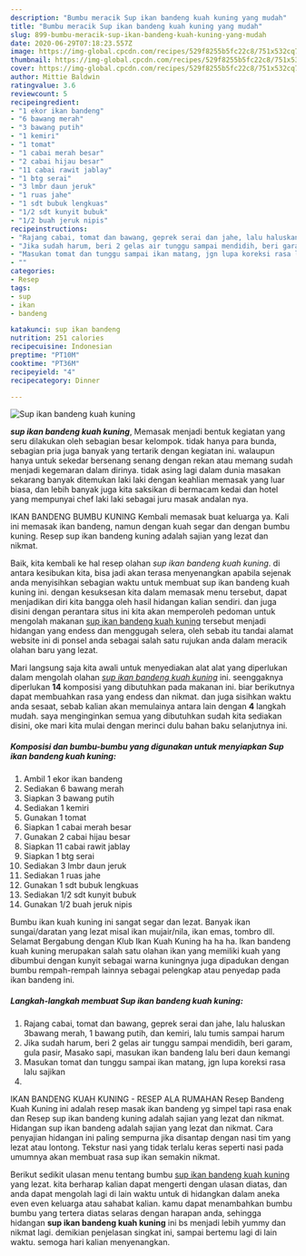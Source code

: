 ```yaml
---
description: "Bumbu meracik Sup ikan bandeng kuah kuning yang mudah"
title: "Bumbu meracik Sup ikan bandeng kuah kuning yang mudah"
slug: 899-bumbu-meracik-sup-ikan-bandeng-kuah-kuning-yang-mudah
date: 2020-06-29T07:18:23.557Z
image: https://img-global.cpcdn.com/recipes/529f8255b5fc22c8/751x532cq70/sup-ikan-bandeng-kuah-kuning-foto-resep-utama.jpg
thumbnail: https://img-global.cpcdn.com/recipes/529f8255b5fc22c8/751x532cq70/sup-ikan-bandeng-kuah-kuning-foto-resep-utama.jpg
cover: https://img-global.cpcdn.com/recipes/529f8255b5fc22c8/751x532cq70/sup-ikan-bandeng-kuah-kuning-foto-resep-utama.jpg
author: Mittie Baldwin
ratingvalue: 3.6
reviewcount: 5
recipeingredient:
- "1 ekor ikan bandeng"
- "6 bawang merah"
- "3 bawang putih"
- "1 kemiri"
- "1 tomat"
- "1 cabai merah besar"
- "2 cabai hijau besar"
- "11 cabai rawit jablay"
- "1 btg serai"
- "3 lmbr daun jeruk"
- "1 ruas jahe"
- "1 sdt bubuk lengkuas"
- "1/2 sdt kunyit bubuk"
- "1/2 buah jeruk nipis"
recipeinstructions:
- "Rajang cabai, tomat dan bawang, geprek serai dan jahe, lalu haluskan 3bawang merah, 1 bawang putih, dan kemiri, lalu tumis sampai harum"
- "Jika sudah harum, beri 2 gelas air tunggu sampai mendidih, beri garam, gula pasir, Masako sapi, masukan ikan bandeng lalu beri daun kemangi"
- "Masukan tomat dan tunggu sampai ikan matang, jgn lupa koreksi rasa lalu sajikan"
- ""
categories:
- Resep
tags:
- sup
- ikan
- bandeng

katakunci: sup ikan bandeng 
nutrition: 251 calories
recipecuisine: Indonesian
preptime: "PT10M"
cooktime: "PT36M"
recipeyield: "4"
recipecategory: Dinner

---
```



![Sup ikan bandeng kuah kuning](https://img-global.cpcdn.com/recipes/529f8255b5fc22c8/751x532cq70/sup-ikan-bandeng-kuah-kuning-foto-resep-utama.jpg)

<b><i>sup ikan bandeng kuah kuning</i></b>, Memasak menjadi bentuk kegiatan yang seru dilakukan oleh sebagian besar kelompok. tidak hanya para bunda, sebagian pria juga banyak yang tertarik dengan kegiatan ini. walaupun hanya untuk sekedar bersenang senang dengan rekan atau memang sudah menjadi kegemaran dalam dirinya. tidak asing lagi dalam dunia masakan sekarang banyak ditemukan laki laki dengan keahlian memasak yang luar biasa, dan lebih banyak juga kita saksikan di bermacam kedai dan hotel yang mempunyai chef laki laki sebagai juru masak andalan nya.

IKAN BANDENG BUMBU KUNING Kembali memasak buat keluarga ya. Kali ini memasak ikan bandeng, namun dengan kuah segar dan dengan bumbu kuning. Resep sup ikan bandeng kuning adalah sajian yang lezat dan nikmat.

Baik, kita kembali ke hal resep olahan <i>sup ikan bandeng kuah kuning</i>. di antara kesibukan kita, bisa jadi akan terasa menyenangkan apabila sejenak anda menyisihkan sebagian waktu untuk membuat sup ikan bandeng kuah kuning ini. dengan kesuksesan kita dalam memasak menu tersebut, dapat menjadikan diri kita bangga oleh hasil hidangan kalian sendiri. dan juga disini dengan perantara situs ini kita akan memperoleh pedoman untuk mengolah makanan <u>sup ikan bandeng kuah kuning</u> tersebut menjadi hidangan yang endess dan menggugah selera, oleh sebab itu tandai alamat website ini di ponsel anda sebagai salah satu rujukan anda dalam meracik olahan baru yang lezat.


Mari langsung saja kita awali untuk menyediakan alat alat yang diperlukan dalam mengolah olahan <u><i>sup ikan bandeng kuah kuning</i></u> ini. seenggaknya diperlukan <b>14</b> komposisi yang dibutuhkan pada makanan ini. biar berikutnya dapat membuahkan rasa yang endess dan nikmat. dan juga sisihkan waktu anda sesaat, sebab kalian akan memulainya antara lain dengan <b>4</b> langkah mudah. saya menginginkan semua yang dibutuhkan sudah kita sediakan disini, oke mari kita mulai dengan merinci dulu bahan baku selanjutnya ini.

<!--inarticleads1-->

##### Komposisi dan bumbu-bumbu yang digunakan untuk menyiapkan Sup ikan bandeng kuah kuning:

1. Ambil 1 ekor ikan bandeng
1. Sediakan 6 bawang merah
1. Siapkan 3 bawang putih
1. Sediakan 1 kemiri
1. Gunakan 1 tomat
1. Siapkan 1 cabai merah besar
1. Gunakan 2 cabai hijau besar
1. Siapkan 11 cabai rawit jablay
1. Siapkan 1 btg serai
1. Sediakan 3 lmbr daun jeruk
1. Sediakan 1 ruas jahe
1. Gunakan 1 sdt bubuk lengkuas
1. Sediakan 1/2 sdt kunyit bubuk
1. Gunakan 1/2 buah jeruk nipis


Bumbu ikan kuah kuning ini sangat segar dan lezat. Banyak ikan sungai/daratan yang lezat misal ikan mujair/nila, ikan emas, tombro dll. Selamat Bergabung dengan Klub Ikan Kuah Kuning ha ha ha. Ikan bandeng kuah kuning merupakan salah satu olahan ikan yang memiliki kuah yang dibumbui dengan kunyit sebagai warna kuningnya juga dipadukan dengan bumbu rempah-rempah lainnya sebagai pelengkap atau penyedap pada ikan bandeng ini. 

<!--inarticleads2-->

##### Langkah-langkah membuat Sup ikan bandeng kuah kuning:

1. Rajang cabai, tomat dan bawang, geprek serai dan jahe, lalu haluskan 3bawang merah, 1 bawang putih, dan kemiri, lalu tumis sampai harum
1. Jika sudah harum, beri 2 gelas air tunggu sampai mendidih, beri garam, gula pasir, Masako sapi, masukan ikan bandeng lalu beri daun kemangi
1. Masukan tomat dan tunggu sampai ikan matang, jgn lupa koreksi rasa lalu sajikan
1. 


IKAN BANDENG KUAH KUNING - RESEP ALA RUMAHAN Resep Bandeng Kuah Kuning ini adalah resep masak ikan bandeng yg simpel tapi rasa enak dan Resep sup ikan bandeng kuning adalah sajian yang lezat dan nikmat. Hidangan sup ikan bandeng adalah sajian yang lezat dan nikmat. Cara penyajian hidangan ini paling sempurna jika disantap dengan nasi tim yang lezat atau lontong. Tekstur nasi yang tidak terlalu keras seperti nasi pada umumnya akan membuat rasa sup ikan semakin nikmat. 

Berikut sedikit ulasan menu tentang bumbu <u>sup ikan bandeng kuah kuning</u> yang lezat. kita berharap kalian dapat mengerti dengan ulasan diatas, dan anda dapat mengolah lagi di lain waktu untuk di hidangkan dalam aneka even even keluarga atau sahabat kalian. kamu dapat menambahkan bumbu bumbu yang tertera diatas selaras dengan harapan anda, sehingga hidangan <b>sup ikan bandeng kuah kuning</b> ini bs menjadi lebih yummy dan nikmat lagi. demikian penjelasan singkat ini, sampai bertemu lagi di lain waktu. semoga hari kalian menyenangkan.
